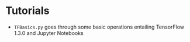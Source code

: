 # Tutorials
- ```TFBasics.py``` goes through some basic operations entailing TensorFlow 1.3.0 and Jupyter Notebooks
